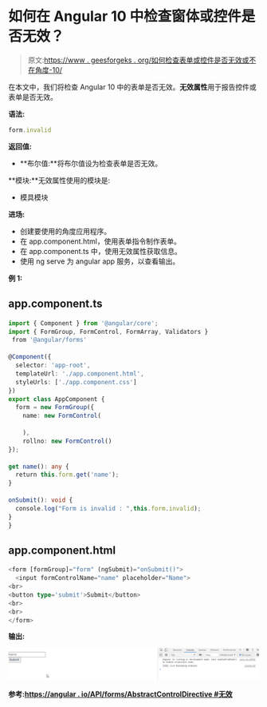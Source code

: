 # 如何在 Angular 10 中检查窗体或控件是否无效？

> 原文:[https://www . geesforgeks . org/如何检查表单或控件是否无效或不在角度-10/](https://www.geeksforgeeks.org/how-to-check-whether-a-form-or-a-control-is-invalid-or-not-in-angular-10/)

在本文中，我们将检查 Angular 10 中的表单是否无效。**无效属性**用于报告控件或表单是否无效。

**语法:**

```ts
form.invalid 
```

**返回值:**

*   **布尔值:**将布尔值设为检查表单是否无效。

**模块:**无效属性使用的模块是:

*   模具模块

**进场:**

*   创建要使用的角度应用程序。
*   在 app.component.html，使用表单指令制作表单。
*   在 app.component.ts 中，使用无效属性获取信息。
*   使用 ng serve 为 angular app 服务，以查看输出。

**例 1:**

## app.component.ts

```ts
import { Component } from '@angular/core';
import { FormGroup, FormControl, FormArray, Validators }
 from '@angular/forms'

@Component({
  selector: 'app-root',
  templateUrl: './app.component.html',
  styleUrls: ['./app.component.css']
})
export class AppComponent {
  form = new FormGroup({
    name: new FormControl(

    ),
    rollno: new FormControl() 
});

get name(): any {
  return this.form.get('name');
}

onSubmit(): void {
  console.log("Form is invalid : ",this.form.invalid);
}
}
```

## app.component.html

```ts
<form [formGroup]="form" (ngSubmit)="onSubmit()">
  <input formControlName="name" placeholder="Name">
<br>
<button type='submit'>Submit</button>
<br>
<br>
</form>
```

**输出:**

![](img/b003b79bac84b48bf9f5a025e143901b.png)

**参考:**[**https://angular . io/API/forms/AbstractControlDirective #无效**](https://angular.io/api/forms/AbstractControlDirective#invalid)